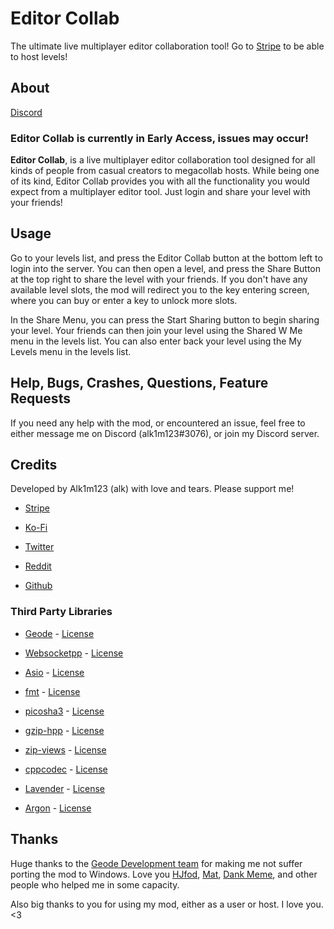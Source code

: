 # Editor Collab

The ultimate <co>live multiplayer editor collaboration tool</c>! Go to [Stripe](https://buy.stripe.com/aEUbLb38R2Cw91K9AA) to be able to <cp>host levels</c>!

## About

[Discord](https://discord.gg/GFMnMMkpBq)

### <cg>Editor Collab</c> is currently in <cb>Early Access</c>, <cr>issues may occur</c>!

<cg>**Editor Collab**</c>, is a <co>live multiplayer editor collaboration tool</c> designed for all kinds of people from <cc>casual creators</c> to <cf>megacollab hosts</c>. While being one of its kind, <cg>Editor Collab</c> provides you with <cd>all the functionality</c> you would expect from a <cy>multiplayer editor tool</c>. Just login and <cp>share your level with your friends</cp>!

## Usage

Go to <co>your levels list</c>, and press the <cy>Editor Collab</c> button at the <cp>bottom left</c> to login into the server. You can then <co>open a level</c>, and press the <cy>Share Button</c> at the <cp>top right</c> to <co>share the level</c> with your friends. If you don't have any available <cs>level slots</c>, the mod will redirect you to the <ca>key entering screen</c>, where you can <cj>buy or enter</c> a key to <co>unlock more slots</c>.

In the <cg>Share Menu</c>, you can press the <cy>Start Sharing</c> button to begin <co>sharing your level</c>. Your friends can then <co>join your level</c> using the <cy>Shared W Me</c> menu in the <cp>levels list</c>. You can also <co>enter back your level</c> using the <cy>My Levels</c> menu in the <cp>levels list</c>.

## Help, Bugs, Crashes, Questions, Feature Requests

If you need any help with the mod, or encountered an issue, feel free to either message me on Discord (alk1m123#3076), or join my Discord server.

## Credits

Developed by <cp>Alk1m123 (alk)</c> with <cf>love and tears</c>. Please <cs>support me</c>!

 * [Stripe](https://buy.stripe.com/aEUbLb38R2Cw91K9AA)

 * [Ko-Fi](https://ko-fi.com/alk1m123)

 * [Twitter](https://twitter.com/alk1m123)

 * [Reddit](https://www.reddit.com/user/alk1m123)

 * [Github](https://github.com/altalk23/)

### Third Party Libraries

 * [Geode](https://github.com/geode-sdk/geode) - [License](https://github.com/geode-sdk/geode/blob/main/LICENSE.txt)

 * [Websocketpp](https://github.com/zaphoyd/websocketpp) - [License](https://github.com/zaphoyd/websocketpp/blob/master/COPYING)

 * [Asio](https://github.com/chriskohlhoff/asio) - [License](https://www.boost.org/LICENSE_1_0.txt)

 * [fmt](https://fmt.dev/latest/index.html) - [License](https://github.com/fmtlib/fmt/blob/master/LICENSE.rst)

 * [picosha3](https://github.com/yawara/picosha3) - [License](https://github.com/yawara/picosha3/blob/master/LICENSE)

 * [gzip-hpp](https://github.com/mapbox/gzip-hpp) - [License](https://github.com/mapbox/gzip-hpp/blob/master/LICENSE.md)

 * [zip-views](https://github.com/alemuntoni/zip-views) - [License](https://github.com/alemuntoni/zip-views/blob/master/LICENSE.md)

 * [cppcodec](https://github.com/tplgy/cppcodec) - [License](https://github.com/tplgy/cppcodec/blob/master/LICENSE)

 * [Lavender](https://github.com/altalk23/Lavender) - [License](https://github.com/altalk23/Lavender/blob/main/LICENSE.txt)

 * [Argon](https://github.com/GlobedGD/argon) - [License](https://github.com/GlobedGD/argon/blob/main/LICENSE)

## Thanks

Huge thanks to the [Geode Development team](https://github.com/orgs/geode-sdk/people) for making me not suffer porting the mod to Windows. Love you [HJfod](https://twitter.com/hjfod), [Mat](https://github.com/matcool/), [Dank Meme](https://github.com/dankmeme01/), and other people who helped me in some capacity.

Also big thanks to you for using my mod, either as a user or host. I love you. <3